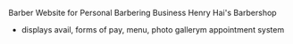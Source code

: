 Barber Website for Personal Barbering Business
Henry Hai's Barbershop
- displays avail, forms of pay, menu, photo gallerym appointment system 
